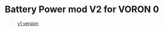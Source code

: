 # Battery Power mod V2 for VORON 0

> [v1 version](https://github.com/Matszwe02/Voron0_BatteryPower)


